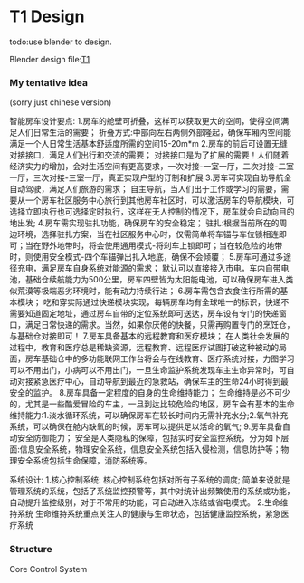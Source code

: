# T1 Design

todo:use blender to design.

Blender design file:[T1](design/t1.blend)

### My tentative idea
(sorry just chinese version)

智能房车设计要点:
1.房车的舱壁可折叠，这样可以获取更大的空间，使得空间满足人们日常生活的需要；
    折叠方式:中部向左右两侧外部隆起，确保车厢内空间能满足一个人日常生活基本舒适度所需的空间15-20m*m
2.房车的前后可设置无缝对接接口，满足人们出行和交流的需要；
    对接接口是为了扩展的需要！人们随着经济实力的增加，会对生活空间有更高要求，一次对接-一室一厅，二次对接-二室一厅，三次对接-三室一厅，真正实现户型的订制和扩展
3.房车可实现自助导航全自动驾驶，满足人们旅游的需求；
    自主导航，当人们出于工作或学习的需要，需要从一个房车社区服务中心旅行到其他房车社区时，可以激活房车的导航模块，可选择立即执行也可选择定时执行，这样在无人控制的情况下，房车就会自动向目的地出发;
4.房车需实现驻扎功能，确保房车的安全稳定；
    驻扎:根据当前所在的周边环境，选择驻扎方案，当在社区服务中心时，仅需简单将车锚与车位锁相连即可；当在野外地带时，将会使用通用模式-将刹车上锁即可；当在较危险的地带时，则使用安全模式-四个车锚弹出扎入地底，确保不会倾覆；
5.房车可通过多途径充电，满足房车自身系统对能源的需求；
    默认可以直接接入市电，车内自带电池，基础仓续航能力为500公里，房车四壁皆为太阳能电池，可以确保房车进入类似荒漠等极端恶劣环境时，能有动力持续行进；
6.房车需包含衣食住行所需的基本模块；
    吃和穿实际通过快递模块实现，每辆房车均有全球唯一的标识，快递不需要知道固定地址，通过房车自带的定位系统即可送达，房车设有专门的快递窗口，满足日常快递的需求。当然，如果你厌倦的快餐，只需再购置专门的烹饪仓，与基础仓对接即可！
7.房车具备基本的远程教育和医疗模块；
    在人类社会发展的过程中，教育和医疗总是稀缺资源，远程教育、远程医疗试图打破这种被动的局面，房车基础仓中的多功能联网工作台将会与在线教育、医疗系统对接，力图学习可以不用出门，小病可以不用出门，一旦生命监护系统发现车主生命异常时，可自动对接紧急医疗中心，自动导航到最近的急救站，确保车主的生命24小时得到最安全的监护。
8.房车具备一定程度的自身的生命维持能力；
    生命维持是必不可少的，尤其是一些酷爱冒险的车主，一旦到达比较危险的地区，房车会有基本的生命维持能力:1.淡水循环系统，可以确保房车在较长时间内无需补充水分;2.氧气补充系统，可以确保在舱内缺氧的时候，房车可以提供足以活命的氧气;
9.房车具备自动安全防御能力；
    安全是人类隐私的保障，包括实时安全监控系统，分为如下层面:信息安全系统，物理安全系统，信息安全系统包括入侵检测，信息防护等；物理安全系统包括生命保障，消防系统等。

系统设计:
1.核心控制系统:
核心控制系统包括对所有子系统的调度;
简单来说就是管理系统的系统，包括了系统监控预警等，其中对统计出频繁使用的系统或功能，自动提升监控级别，对于不常用的功能，可自动进入冻结或省电模式。
2.生命维持系统
生命维持系统重点关注人的健康与生命状态，包括健康监控系统，紧急医疗系统

### Structure

Core Control System
